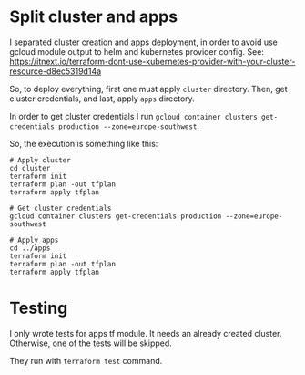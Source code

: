 # Split cluster and apps

I separated cluster creation and apps deployment, in order to avoid use gcloud module output to helm and kubernetes provider config. See: https://itnext.io/terraform-dont-use-kubernetes-provider-with-your-cluster-resource-d8ec5319d14a

So, to deploy everything, first one must apply `cluster` directory. Then, get cluster credentials, and last, apply `apps` directory.

In order to get cluster credentials I run `gcloud container clusters get-credentials production --zone=europe-southwest`.

So, the execution is something like this:

```
# Apply cluster
cd cluster
terraform init
terraform plan -out tfplan
terraform apply tfplan

# Get cluster credentials
gcloud container clusters get-credentials production --zone=europe-southwest

# Apply apps
cd ../apps
terraform init
terraform plan -out tfplan
terraform apply tfplan
```

# Testing

I only wrote tests for apps tf module. It needs an already created cluster. Otherwise, one of the tests will be skipped.

They run with `terraform test` command.
